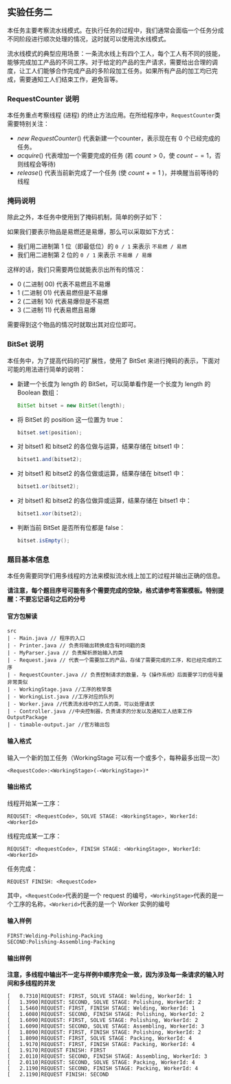 ## 实验任务二

本任务主要考察流水线模式。在执行任务的过程中，我们通常会面临一个任务分成不同阶段进行顺次处理的情况，这时就可以使用流水线模式。

流水线模式的典型应用场景：一条流水线上有四个工人，每个工人有不同的技能，能够完成加工产品的不同工序。对于给定的产品的生产请求，需要给出合理的调度，让工人们能够合作完成产品的多阶段加工任务。如果所有产品的加工均已完成，需要通知工人们结束工作，避免盲等。



### RequestCounter 说明

本任务重点考察线程 (进程) 的终止方法应用。在所给程序中，`RequestCounter`类需要特别关注：

* $new\ RequestCounter()$ 代表新建一个counter，表示现在有 $0$ 个已经完成的任务。
* $acquire()$ 代表增加一个需要完成的任务 (若 $count > 0$，使 $count\ -= 1$，否则线程会等待$)$
* $release()$ 代表当前新完成了一个任务 (使 $count\ += 1$ )，并唤醒当前等待的线程



### 掩码说明

除此之外，本任务中使用到了掩码机制，简单的例子如下：

如果我们要表示物品是易燃还是易爆，那么可以采取如下方式：

* 我们用二进制第 1 位（即最低位）的 `0 / 1` 来表示 `不易燃 / 易燃` 
* 我们用二进制第 2 位的 `0 / 1` 来表示 `不易爆 / 易爆`

这样的话，我们只需要两位就能表示出所有的情况：

* 0 (二进制 00) 代表不易燃且不易爆
* 1 (二进制 01) 代表易燃但是不易爆
* 2 (二进制 10) 代表易爆但是不易燃
* 3 (二进制 11) 代表易燃且易爆

需要得到这个物品的情况时就取出其对应位即可。



### BitSet 说明

本任务中，为了提高代码的可扩展性，使用了 BitSet 来进行掩码的表示，下面对可能的用法进行简单的说明：

* 新建一个长度为 length 的 BitSet，可以简单看作是一个长度为 length 的 Boolean 数组：

    ```java
    BitSet bitset = new BitSet(length); 
    ```

* 将 BitSet 的 position 这一位置为 true：

    ```java
    bitset.set(position);
    ```

* 对 bitset1 和 bitset2 的各位做与运算，结果存储在 bitset1 中：

    ```java
    bitset1.and(bitset2); 
    ```

* 对 bitset1 和 bitset2 的各位做或运算，结果存储在 bitset1 中：

    ```java
    bitset1.or(bitset2);
    ```

* 对 bitset1 和 bitset2 的各位做异或运算，结果存储在 bitset1 中：

    ```java
    bitset1.xor(bitset2);
    ```

* 判断当前 BitSet 是否所有位都是 false：

    ```java
    bitset.isEmpty();
    ```



### 题目基本信息

本任务需要同学们用多线程的方法来模拟流水线上加工的过程并输出正确的信息。

**请注意，每个题目序号可能有多个需要完成的空缺，格式请参考答案模板。特别提醒：不要忘记语句之后的分号**

#### 官方包解读

```
src
| - Main.java // 程序的入口
| - Printer.java // 负责将输出转换成含有时间戳的类
| - MyParser.java // 负责解析原始输入的类
| - Request.java // 代表一个需要加工的产品，存储了需要完成的工序，和已经完成的工序
| - RequestCounter.java // 负责控制请求的数量，与《操作系统》后面要学习的信号量非常类似
| - WorkingStage.java //工序的枚举类
| - WorkingList.java //工序对应的队列
| - Worker.java //代表流水线中的工人的类，可以处理请求
| - Controller.java //中央控制器，负责请求的分发以及通知工人结束工作
OutputPackage
| - timable-output.jar //官方输出包
```

#### 输入格式

输入一个新的加工任务（WorkingStage 可以有一个或多个，每种最多出现一次）

`<RequestCode>:<WorkingStage>(-<WorkingStage>)*`

#### 输出格式

线程开始某一工序：

`REQUSET: <RequestCode>, SOLVE STAGE: <WorkingStage>, WorkerId: <WorkerId>`

线程完成某一工序：

`REQUSET: <RequestCode>, FINISH STAGE: <WorkingStage>, WorkerId: <WorkerId>`

任务完成：

`REQUEST FINISH: <RequestCode>`

其中，`<RequestCode>`代表的是一个 request 的编号，`<WorkingStage>`代表的是一个工序的名称，`<Workerid>`代表的是一个 Worker 实例的编号

#### 输入样例

```
FIRST:Welding-Polishing-Packing
SECOND:Polishing-Assembling-Packing
```

#### 输出样例

**注意，多线程中输出不一定与样例中顺序完全一致，因为涉及每一条请求的输入时间和多线程的并发**

```
[   0.7310]REQUEST: FIRST, SOLVE STAGE: Welding, WorkerId: 1
[   1.3990]REQUEST: SECOND, SOLVE STAGE: Polishing, WorkerId: 2
[   1.5460]REQUEST: FIRST, FINISH STAGE: Welding, WorkerId: 1
[   1.6080]REQUEST: SECOND, FINISH STAGE: Polishing, WorkerId: 2
[   1.6090]REQUEST: FIRST, SOLVE STAGE: Polishing, WorkerId: 2
[   1.6090]REQUEST: SECOND, SOLVE STAGE: Assembling, WorkerId: 3
[   1.8090]REQUEST: FIRST, FINISH STAGE: Polishing, WorkerId: 2
[   1.8090]REQUEST: FIRST, SOLVE STAGE: Packing, WorkerId: 4
[   1.9170]REQUEST: FIRST, FINISH STAGE: Packing, WorkerId: 4
[   1.9170]REQUEST FINISH: FIRST
[   2.0110]REQUEST: SECOND, FINISH STAGE: Assembling, WorkerId: 3
[   2.0110]REQUEST: SECOND, SOLVE STAGE: Packing, WorkerId: 4
[   2.1190]REQUEST: SECOND, FINISH STAGE: Packing, WorkerId: 4
[   2.1190]REQUEST FINISH: SECOND
```